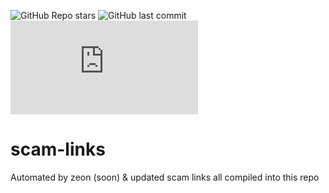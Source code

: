 ![GitHub Repo stars](https://img.shields.io/github/stars/NeonGamerBot-QK/scam-links)
![GitHub last commit](https://img.shields.io/github/last-commit/NeonGamerBot-QK/scam-links)
![GitHub file size in bytes](https://img.shields.io/github/size/NeonGamerBot-QK/scam-links/all.json?style=flat)

# scam-links
Automated by zeon (soon) &amp; updated scam links all compiled into this repo
